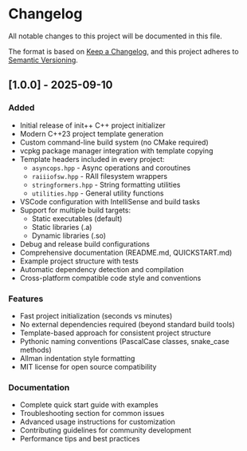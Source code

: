 # Changelog

All notable changes to this project will be documented in this file.

The format is based on [Keep a Changelog](https://keepachangelog.com/en/1.0.0/),
and this project adheres to [Semantic Versioning](https://semver.org/spec/v2.0.0.html).

## [1.0.0] - 2025-09-10

### Added
- Initial release of init++ C++ project initializer
- Modern C++23 project template generation
- Custom command-line build system (no CMake required)
- vcpkg package manager integration with template copying
- Template headers included in every project:
  - `asyncops.hpp` - Async operations and coroutines
  - `raiiiofsw.hpp` - RAII filesystem wrappers
  - `stringformers.hpp` - String formatting utilities
  - `utilities.hpp` - General utility functions
- VSCode configuration with IntelliSense and build tasks
- Support for multiple build targets:
  - Static executables (default)
  - Static libraries (.a)
  - Dynamic libraries (.so)
- Debug and release build configurations
- Comprehensive documentation (README.md, QUICKSTART.md)
- Example project structure with tests
- Automatic dependency detection and compilation
- Cross-platform compatible code style and conventions

### Features
- Fast project initialization (seconds vs minutes)
- No external dependencies required (beyond standard build tools)
- Template-based approach for consistent project structure
- Pythonic naming conventions (PascalCase classes, snake_case methods)
- Allman indentation style formatting
- MIT license for open source compatibility

### Documentation
- Complete quick start guide with examples
- Troubleshooting section for common issues
- Advanced usage instructions for customization
- Contributing guidelines for community development
- Performance tips and best practices

